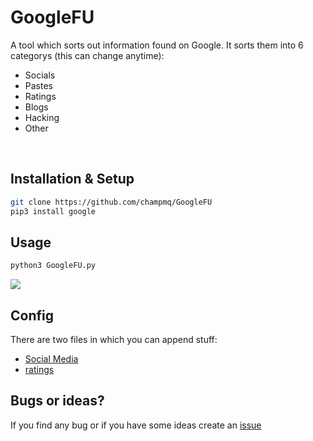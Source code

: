 # GoogleFU
A tool which sorts out information found on Google.
It sorts them into 6 categorys (this can change anytime):
 - Socials
 - Pastes
 - Ratings
 - Blogs
 - Hacking
 - Other

<br>

## Installation & Setup
```bash
git clone https://github.com/champmq/GoogleFU
pip3 install google
```

## Usage
```Bash
python3 GoogleFU.py
```
![](https://i.ibb.co/58zVGz2/image.png)
<br>

## Config
There are two files in which you can append stuff:
 - [Social Media](./socials.txt)
 - [ratings](./ratings.txt)

## Bugs or ideas?
If you find any bug or if you have some ideas create an [issue](https://github.com/champmq/GoogleFU/issues)